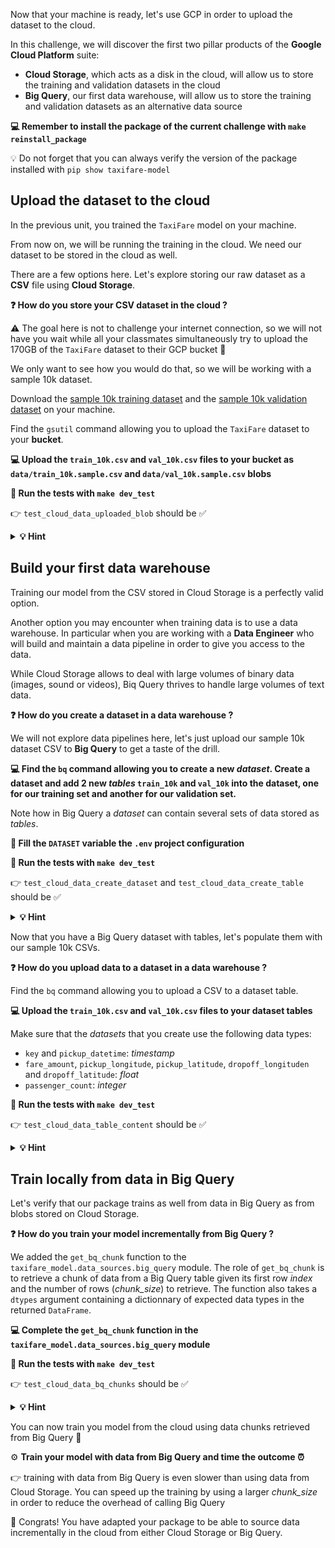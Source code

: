 
[//]: # ( challenge tech stack: cloud-storage gsutil big-query bq )

[//]: # ( challenge presentation )

Now that your machine is ready, let's use GCP in order to upload the dataset to the cloud.

In this challenge, we will discover the first two pillar products of the **Google Cloud Platform** suite:
- **Cloud Storage**, which acts as a disk in the cloud, will allow us to store the training and validation datasets in the cloud
- **Big Query**, our first data warehouse, will allow us to store the training and validation datasets as an alternative data source

**💻 Remember to install the package of the current challenge with `make reinstall_package`**

💡 Do not forget that you can always verify the version of the package installed with `pip show taxifare-model`

[//]: # ( challenge instructions )

## Upload the dataset to the cloud

In the previous unit, you trained the `TaxiFare` model on your machine.

From now on, we will be running the training in the cloud. We need our dataset to be stored in the cloud as well.

There are a few options here. Let's explore storing our raw dataset as a **CSV** file using **Cloud Storage**.

**❓ How do you store your CSV dataset in the cloud ?**

⚠️ The goal here is not to challenge your internet connection, so we will not have you wait while all your classmates simultaneously try to upload the 170GB of the `TaxiFare` dataset to their GCP bucket 🙌

We only want to see how you would do that, so we will be working with a sample 10k dataset.

Download the [sample 10k training dataset](https://wagon-public-datasets.s3.amazonaws.com/taxi-fare-ny/train_10k.csv) and the [sample 10k validation dataset](https://wagon-public-datasets.s3.amazonaws.com/taxi-fare-ny/val_10k.csv) on your machine.

Find the `gsutil` command allowing you to upload the `TaxiFare` dataset to your **bucket**.

**💻 Upload the `train_10k.csv` and `val_10k.csv` files to your bucket as `data/train_10k.sample.csv` and `data/val_10k.sample.csv` blobs**

**🧪 Run the tests with `make dev_test`**

👉 `test_cloud_data_uploaded_blob` should be ✅

<details>
  <summary markdown='span'><strong> 💡 Hint </strong></summary>


  There is a command for everything. You may use `curl` to download the data:

  ``` bash
  curl https://wagon-public-datasets.s3.amazonaws.com/taxi-fare-ny/train_10k.csv > train_10k.csv
  curl https://wagon-public-datasets.s3.amazonaws.com/taxi-fare-ny/val_10k.csv > val_10k.csv
  ```
</details>

## Build your first data warehouse

Training our model from the CSV stored in Cloud Storage is a perfectly valid option.

Another option you may encounter when training data is to use a data warehouse. In particular when you are working with a **Data Engineer** who will build and maintain a data pipeline in order to give you access to the data.

While Cloud Storage allows to deal with large volumes of binary data (images, sound or videos), Biq Query thrives to handle large volumes of text data.

**❓ How do you create a dataset in a data warehouse ?**

We will not explore data pipelines here, let's just upload our sample 10k dataset CSV to **Big Query** to get a taste of the drill.

**💻 Find the `bq` command allowing you to create a new _dataset_. Create a dataset and add 2 new _tables_ `train_10k` and `val_10k` into the dataset, one for our training set and another for our validation set.**

Note how in Big Query a *dataset* can contain several sets of data stored as *tables*.

**📝 Fill the `DATASET` variable the `.env` project configuration**

**🧪 Run the tests with `make dev_test`**

👉 `test_cloud_data_create_dataset` and `test_cloud_data_create_table` should be ✅

<details>
  <summary markdown='span'><strong> 💡 Hint </strong></summary>


  Although the `bq` command is a child of the **Google Cloud SDK** that you installed on your machine, it does not seem to be follow the same help pattern as the `gcloud` and `gsutil` commands.

  Try running `bq` without arguments to list the available sub commands.

  What you are looking for is probably in the `mk` (make) section.
</details>

Now that you have a Big Query dataset with tables, let's populate them with our sample 10k CSVs.

**❓ How do you upload data to a dataset in a data warehouse ?**

Find the `bq` command allowing you to upload a CSV to a dataset table.

**💻 Upload the `train_10k.csv` and `val_10k.csv` files to your dataset tables**

Make sure that the _datasets_ that you create use the following data types:
- `key` and `pickup_datetime`: _timestamp_
- `fare_amount`, `pickup_longitude`, `pickup_latitude`, `dropoff_longituden` and `dropoff_latitude`: _float_
- `passenger_count`: _integer_

**🧪 Run the tests with `make dev_test`**

👉 `test_cloud_data_table_content` should be ✅

<details>
  <summary markdown='span'><strong> 💡 Hint </strong></summary>


  The command will probably ask you to provide a schema for the data that you are uploading to your table (remember that we have not provided a schema for the table yet).

  In order to do that, the first option would be to have a look at the header of the CSV.

  The `head -n 11 train_10k.csv` command showing the first 11 lines of any file can be useful in order to glance at the top of the CSV (its buddy is the `tail` command).

  Once you have retrieved the list of columns, you need to define the data type that you want to use for of each of the columns (search for *big query schema data types*).

  Then you would provide the full schema of the table as an argument to the command with `--schema "key:timestamp,fare_amount:float,..."`

  This is a little cumbersome, but there are situations where you will want to specify the schema manually.

  ... Of course there is always the solution to identify a parameter of the command that would do all that work for you 😉
</details>

## Train locally from data in Big Query

Let's verify that our package trains as well from data in Big Query as from blobs stored on Cloud Storage.

**❓ How do you train your model incrementally from Big Query ?**

We added the `get_bq_chunk` function to the `taxifare_model.data_sources.big_query` module. The role of `get_bq_chunk` is to retrieve a chunk of data from a Big Query table given its first row _index_ and the number of rows (_chunk_size_) to retrieve. The function also takes a `dtypes` argument containing a dictionnary of expected data types in the returned `DataFrame`.

**💻 Complete the `get_bq_chunk` function in the `taxifare_model.data_sources.big_query` module**

**🧪 Run the tests with `make dev_test`**

👉 `test_cloud_data_bq_chunks` should be ✅

<details>
  <summary markdown='span'><strong> 💡 Hint </strong></summary>


  If you look for *Paging through data table* in Big Query, or have a look at the [Big Query python API reference](https://googleapis.dev/python/bigquery/latest/generated/google.cloud.bigquery.client.Client.html), you should identify a method allowing you to retrieve the rows of a query one chunk after the next.
</details>

You can now train you model from the cloud using data chunks retrieved from Big Query 🎉

⚙️ **Train your model with data from Big Query and time the outcome ⏰**

👉 training with data from Big Query is even slower than using data from Cloud Storage. You can speed up the training by using a larger _chunk_size_ in order to reduce the overhead of calling Big Query

🏁 Congrats! You have adapted your package to be able to source data incrementally in the cloud from either Cloud Storage or Big Query.
